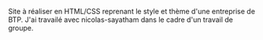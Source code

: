 Site à réaliser en HTML/CSS reprenant le style et thème d'une entreprise de BTP. J'ai travailé avec nicolas-sayatham dans le cadre d'un travail de groupe.
